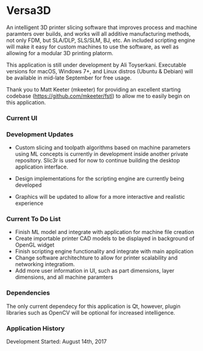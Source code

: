 # Versa3D

An intelligent 3D printer slicing software that improves process and machine paramters over builds, and works will all additive manufacturing methods, not only FDM, but SLA/DLP, SLS/SLM, BJ, etc. An included scripting engine will make it easy for custom machines to use the software, as well as allowing for a modular 3D printing platorm.

This application is still under development by Ali Toyserkani. Executable versions for macOS, Windows 7+, and Linux distros (Ubuntu & Debian) will be available in mid-late September for free usage. 

Thank you to Matt Keeter (mkeeter) for providing an excellent starting codebase (https://github.com/mkeeter/fstl) to allow me to easily begin on this application.

### Current UI

### Development Updates

- Custom slicing and toolpath algorithms based on machine parameters using ML concepts is currently in development inside another private repository. Slic3r is used for now to continue building the desktop application interface.

- Design implementations for the scripting engine are currently being developed
- Graphics will be updated to allow for a more interactive and realistic experience

### Current To Do List
- Finish ML model and integrate with application for machine file creation
- Create importable printer CAD models to be displayed in background of OpenGL widget 
- Finish scripting engine functionality and integrate with main application
- Change software architechture to allow for printer scalability and networking integratiom.
- Add more user information in UI, such as part dimensions, layer dimensions, and all machine paramters

### Dependencies

The only current dependecy for this application is Qt, however, plugin libraries such as OpenCV will be optional for increased intelligence.

### Application History

Development Started: August 14th, 2017


